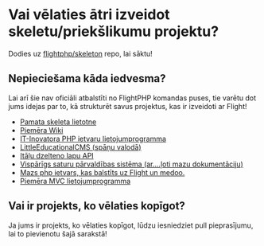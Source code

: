# Vai vēlaties ātri izveidot skeletu/priekšlikumu projektu?

Dodies uz [flightphp/skeleton](https://github.com/flightphp/skeleton) repo, lai sāktu!

## Nepieciešama kāda iedvesma?

Lai arī šie nav oficiāli atbalstīti no FlightPHP komandas puses, tie varētu dot jums idejas par to, kā strukturēt savus projektus, kas ir izveidoti ar Flight!

- [Pamata skeleta lietotne](https://github.com/markhughes/flight-skeleton)
- [Piemēra Wiki](https://github.com/Skayo/FlightWiki)
- [IT-Inovatora PHP ietvaru lietojumprogramma](https://github.com/itinnovator/myphp-app)
- [LittleEducationalCMS (spāņu valodā)](https://github.com/casgin/LittleEducationalCMS)
- [Itāļu dzelteno lapu API](https://github.com/chiccomagnus/PGAPI)
- [Vispārīgs saturu pārvaldības sistēma (ar....ļoti mazu dokumentāciju)](https://github.com/recepuncu/cms)
- [Mazs php ietvars, kas balstīts uz Flight un medoo.](https://github.com/ycrao/tinyme)
- [Piemēra MVC lietojumprogramma](https://github.com/paddypei/Flight-MVC)

## Vai ir projekts, ko vēlaties kopīgot?

Ja jums ir projekts, ko vēlaties kopīgot, lūdzu iesniedziet pull pieprasījumu, lai to pievienotu šajā sarakstā!